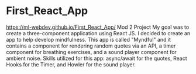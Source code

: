 # First_React_App
https://ml-webdev.github.io/First_React_App/
 Mod 2 Project
My goal was to create a three-component application using React JS. I decided to create an app to help develop mindfulness. This app is called "Myndful" and it contains a component for rendering random quotes via an API, a timer component for breathing exercises, and a sound player component for ambient noise. Skills utilized for this app: async/await for the quotes, React Hooks for the Timer, and Howler for the sound player.
